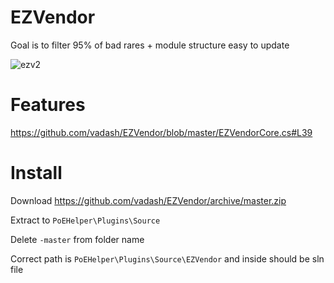 # EZVendor
Goal is to filter 95% of bad rares + module structure easy to update

![ezv2](https://user-images.githubusercontent.com/1397582/114292244-ae4cb780-9a95-11eb-96f3-fa6395cdd308.gif)

# Features

https://github.com/vadash/EZVendor/blob/master/EZVendorCore.cs#L39

# Install

Download https://github.com/vadash/EZVendor/archive/master.zip

Extract to `PoEHelper\Plugins\Source`

Delete `-master` from folder name

Correct path is `PoEHelper\Plugins\Source\EZVendor` and inside should be sln file
